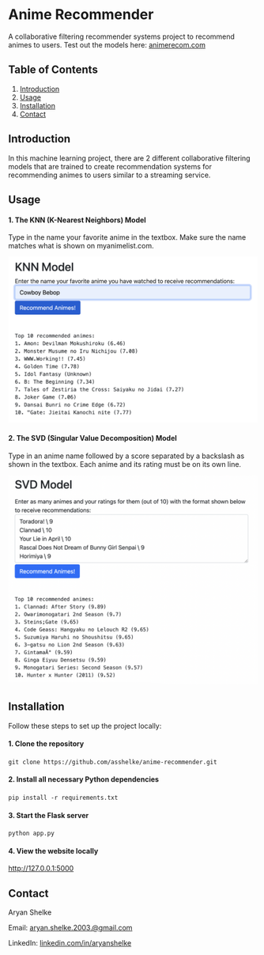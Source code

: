 ﻿# Anime Recommender

A collaborative filtering recommender systems project to recommend animes to users. Test out the models here: [animerecom.com](animerecom.com)

## Table of Contents

1. [Introduction](#introduction)
2. [Usage](#usage)
3. [Installation](#installation)
4. [Contact](#contact)

## Introduction

In this machine learning project, there are 2 different collaborative filtering models that are trained to create recommendation systems for recommending animes to users similar to a streaming service.

## Usage

#### 1. The KNN (K-Nearest Neighbors) Model

Type in the name your favorite anime in the textbox. Make sure the name matches what is shown on myanimelist.com.

![KNN Model Usage](images/knn_model_usage.png)

#### 2. The SVD (Singular Value Decomposition) Model

Type in an anime name followed by a score separated by a backslash as shown in the textbox. Each anime and its rating must be on its own line.

![SVD Model Usage](images/svd_model_usage.png)

## Installation

Follow these steps to set up the project locally:

#### 1. Clone the repository

`git clone https://github.com/asshelke/anime-recommender.git`

#### 2. Install all necessary Python dependencies

`pip install -r requirements.txt`

#### 3. Start the Flask server

`python app.py`

#### 4. View the website locally

http://127.0.0.1:5000

## Contact

Aryan Shelke

Email: aryan.shelke.2003.@gmail.com

LinkedIn: [linkedin.com/in/aryanshelke](linkedin.com/in/aryanshelke)
